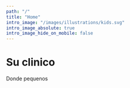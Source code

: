 ```yaml
---
path: "/"
title: "Home"
intro_image: "/images/illustrations/kids.svg"
intro_image_absolute: true
intro_image_hide_on_mobile: false
---
```


# Su clinico

Donde pequenos
